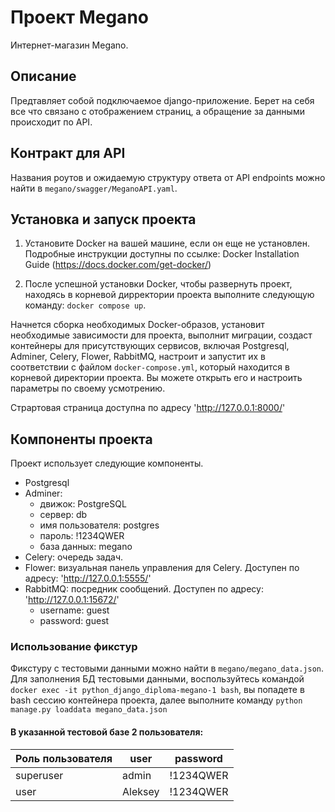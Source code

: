 # Проект Megano
Интернет-магазин Megano.

## Описание
Предтавляет собой подключаемое django-приложение. Берет на себя все что связано с отображением страниц, а обращение 
за данными происходит по API. 

## Контракт для API
Названия роутов и ожидаемую структуру ответа от API endpoints можно найти в `megano/swagger/MeganoAPI.yaml`.

## Установка и запуск проекта

1. Установите Docker на вашей машине, если он еще не установлен. Подробные инструкции доступны по ссылке: 
Docker Installation Guide (https://docs.docker.com/get-docker/)

2. После успешной установки Docker, чтобы развернуть проект, находясь в корневой дирректории проекта выполните 
следующую команду: `docker compose up`.

Начнется сборка необходимых Docker-образов, установит необходимые зависимости для проекта, выполнит миграции, 
создаст контейнеры для присутствующих сервисов, включая Postgresql, Adminer, Celery, Flower, RabbitMQ, 
настроит и запустит их в соответствии с файлом `docker-compose.yml`, который находится в корневой директории 
проекта. Вы можете открыть его и настроить параметры по своему усмотрению.

Страртовая страница доступна по адресу 'http://127.0.0.1:8000/'


## Компоненты проекта

Проект использует следующие компоненты.

- Postgresql 
- Adminer:
  - движок: PostgreSQL 
  - cервер: db 
  - имя пользователя: postgres 
  - пароль: !1234QWER 
  - база данных: megano
- Celery: очередь задач.
- Flower: визуальная панель управления для Celery. Доступен по адресу: 'http://127.0.0.1:5555/'
- RabbitMQ: посредник сообщений. Доступен по адресу: 'http://127.0.0.1:15672/' 
  - username: guest 
  - password: guest

### Использование фикстур
Фикстуру с тестовыми данными можно найти в `megano/megano_data.json`.
Для заполнения БД тестовыми данными, воспользуйтесь командой `docker exec -it python_django_diploma-megano-1 bash`,
вы попадете в bash сессию контейнера проекта, далее выполните команду `python manage.py loaddata megano_data.json`

#### В указанной тестовой базе 2 пользователя:

| Роль пользователя | user      | password  |
|-------------------|-----------|-----------|
| superuser         | admin     | !1234QWER |
| user              | Aleksey   | !1234QWER |
